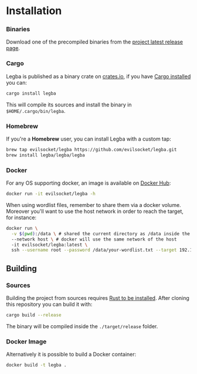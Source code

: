 # Installation

### Binaries

Download one of the precompiled binaries from the [project latest release page](https://github.com/evilsocket/legba/releases/latest).

### Cargo

Legba is published as a binary crate on [crates.io](https://crates.io/crates/legba), if you have [Cargo installed](https://rustup.rs/) you can:

```sh
cargo install legba
```

This will compile its sources and install the binary in `$HOME/.cargo/bin/legba`.

### Homebrew

If you're a **Homebrew** user, you can install Legba with a custom tap:

```bash
brew tap evilsocket/legba https://github.com/evilsocket/legba.git
brew install legba/legba/legba
```

### Docker

For any OS supporting docker, an image is available on [Docker Hub](https://hub.docker.com/r/evilsocket/legba):

```sh
docker run -it evilsocket/legba -h 
```

When using wordlist files, remember to share them via a docker volume. Moreover you'll want to use the host network in order to reach the target, for instance:

```sh
docker run \
  -v $(pwd):/data \ # shared the current directory as /data inside the container
  --network host \ # docker will use the same network of the host
  -it evilsocket/legba:latest \
  ssh --username root --password /data/your-wordlist.txt --target 192.168.1.1
```

## Building

### Sources

Building the project from sources requires [Rust to be installed](https://rustup.rs/). After cloning this repository you can build it with:

```sh
cargo build --release
```

The binary will be compiled inside the `./target/release` folder.

### Docker Image

Alternatively it is possible to build a Docker container:

```sh
docker build -t legba .
```